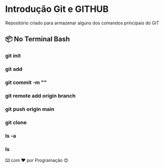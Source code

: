# Introdução Git e GITHUB

Repositório criado para armazenar alguns dos comandos principais do GIT

## 📦 No Terminal Bash

### git init
### git add 
### git commit -m ""
### git remote add origin branch
### git push origin main
### git clone
### ls -a
### ls

⌨️ com ❤️ por Programação 😊
